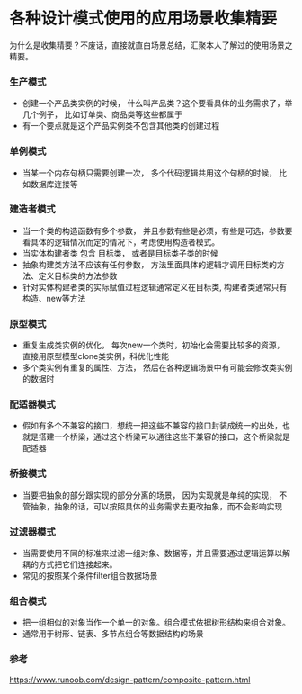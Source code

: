 各种设计模式使用的应用场景收集精要
=========================================

为什么是收集精要？不废话，直接就直白场景总结，汇聚本人了解过的使用场景之精要。


### 生产模式
- 创建一个产品类实例的时候， 什么叫产品类？这个要看具体的业务需求了，举几个例子， 比如订单类、商品类等这些都属于
- 有一个要点就是这个产品实例类不包含其他类的创建过程


### 单例模式
- 当某一个内存句柄只需要创建一次， 多个代码逻辑共用这个句柄的时候， 比如数据库连接等


### 建造者模式 
- 当一个类的构造函数有多个参数， 并且参数有些是必须，有些是可选，参数要看具体的逻辑情况而定的情况下，考虑使用构造者模式。
- 当实体构建者类 包含 目标类， 或者是目标类子类的时候
- 抽象构建类方法不应该有任何参数， 方法里面具体的逻辑才调用目标类的方法、定义目标类的方法参数
- 针对实体构建者类的实际赋值过程逻辑通常定义在目标类, 构建者类通常只有构造、new等方法


### 原型模式
- 重复生成类实例的优化， 每次new一个类时，初始化会需要比较多的资源， 直接用原型模型clone类实例，科优化性能
- 多个类实例有重复的属性、方法， 然后在各种逻辑场景中有可能会修改类实例的数据时

### 配适器模式 
- 假如有多个不兼容的接口，想统一把这些不兼容的接口封装成统一的出处，也就是搭建一个桥梁，通过这个桥梁可以通往这些不兼容的接口，这个桥梁就是配适器

### 桥接模式
- 当要把抽象的部分跟实现的部分分离的场景， 因为实现就是单纯的实现， 不管抽象，抽象的话，可以按照具体的业务需求去更改抽象，而不会影响实现

### 过滤器模式
- 当需要使用不同的标准来过滤一组对象、数据等，并且需要通过逻辑运算以解耦的方式把它们连接起来。
- 常见的按照某个条件filter组合数据场景

### 组合模式
- 把一组相似的对象当作一个单一的对象。组合模式依据树形结构来组合对象。
- 通常用于树形、链表、多节点组合等数据结构的场景



### 参考
https://www.runoob.com/design-pattern/composite-pattern.html


